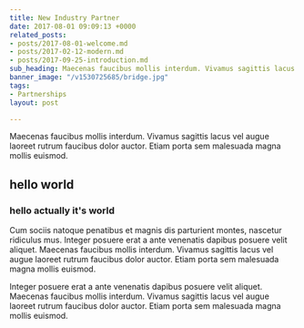 ```yaml
---
title: New Industry Partner
date: 2017-08-01 09:09:13 +0000
related_posts:
- posts/2017-08-01-welcome.md
- posts/2017-02-12-modern.md
- posts/2017-09-25-introduction.md
sub_heading: Maecenas faucibus mollis interdum. Vivamus sagittis lacus
banner_image: "/v1530725685/bridge.jpg"
tags:
- Partnerships
layout: post

---
```

Maecenas faucibus mollis interdum. Vivamus sagittis lacus vel augue laoreet rutrum faucibus dolor auctor. Etiam porta sem malesuada magna mollis euismod.

## hello world

### hello actually it's world

Cum sociis natoque penatibus et magnis dis parturient montes, nascetur ridiculus mus. Integer posuere erat a ante venenatis dapibus posuere velit aliquet. Maecenas faucibus mollis interdum. Vivamus sagittis lacus vel augue laoreet rutrum faucibus dolor auctor. Etiam porta sem malesuada magna mollis euismod.

Integer posuere erat a ante venenatis dapibus posuere velit aliquet. Maecenas faucibus mollis interdum. Vivamus sagittis lacus vel augue laoreet rutrum faucibus dolor auctor. Etiam porta sem malesuada magna mollis euismod.